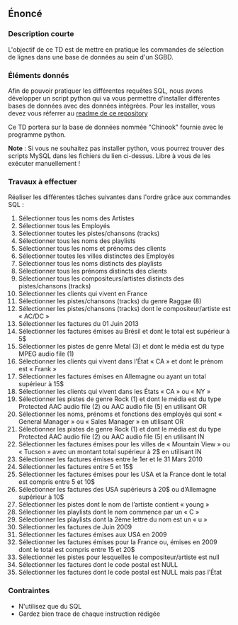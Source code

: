 ## Énoncé

### Description courte

L'objectif de ce TD est de mettre en pratique les commandes de sélection de lignes dans une base de données au sein d'un SGBD.

### Éléments donnés 

Afin de pouvoir pratiquer les différentes requêtes SQL, nous avons développer un script python qui va vous permettre d'installer différentes bases de données avec des données intégrées. Pour les installer, vous devez vous réferrer au <a href="https://github.com/Microleadoff/database-installer-py" title="repository du code python d'installation des bases de données" target="_blank">readme de ce repository</a>

Ce TD portera sur la base de données nommée "Chinook" fournie avec le programme python.

**Note** : Si vous ne souhaitez pas installer python, vous pourrez trouver des scripts MySQL dans les fichiers du lien ci-dessus. Libre à vous de les exécuter manuellement !

### Travaux à effectuer

Réaliser les différentes tâches suivantes dans l'ordre grâce aux commandes SQL :

1. Sélectionner tous les noms des Artistes
2. Sélectionner tous les Employés
3. Sélectionner toutes les pistes/chansons (tracks) 
4. Sélectionner tous les noms des playlists
5. Sélectionner tous les noms et prénoms des clients
6. Sélectionner toutes les villes distinctes des Employés
7. Sélectionner tous les noms distincts des playlists
8. Sélectionner tous les prénoms distincts des clients
9. Sélectionner tous les compositeurs/artistes distincts des pistes/chansons (tracks) 
10. Sélectionner les clients qui vivent en France
11. Sélectionner les pistes/chansons (tracks) du genre Raggae (8)
12. Sélectionner les pistes/chansons (tracks) dont le compositeur/artiste est « AC/DC »
13. Sélectionner les factures du 01 Juin 2013
14. Sélectionner les factures émises au Brésil et dont le total est supérieur à 5$
15. Sélectionner les pistes de genre Metal (3) et dont le média est du type MPEG audio file (1)
16. Sélectionner les clients qui vivent dans l’État « CA » et dont le prénom est « Frank »
17. Sélectionner les factures émises en Allemagne ou ayant un total supérieur à 15$
18. Sélectionner les clients qui vivent dans les États « CA » ou « NY »
19. Sélectionner les pistes de genre Rock (1) et dont le média est du type Protected AAC audio file (2) ou AAC audio file (5) en utilisant OR
20. Sélectionner les noms, prénoms et fonctions des employés qui sont « General Manager » ou « Sales Manager » en utilisant OR
21. Sélectionner les pistes de genre Rock (1) et dont le média est du type Protected AAC audio file (2) ou AAC audio file (5) en utilisant IN
22. Sélectionner les factures émises pour les villes de « Mountain View » ou « Tucson » avec un montant total supérieur à 2$ en utilisant IN
23. Sélectionner les factures émises entre le 1er et le 31 Mars 2010
24. Sélectionner les factures entre 5 et 15$
25. Sélectionner les factures émises pour les USA et la France  dont le total est compris entre 5 et 10$
26. Sélectionner les factures des USA supérieurs à 20$ ou d’Allemagne supérieur à 10$
27. Sélectionner les pistes dont le nom de l’artiste contient « young »
28. Sélectionner les playlists dont le nom commence par un « C »
29. Sélectionner les playlists dont la 2ème lettre du nom est un « u »
30. Sélectionner les factures de Juin 2009
31. Sélectionner les factures émises aux USA en 2009
32. Sélectionner les factures émises pour la France ou, émises en 2009 dont le total est compris entre 15 et 20$
33. Sélectionner les pistes pour lesquelles le compositeur/artiste est null
34. Sélectionner les factures dont le code postal est NULL
35. Sélectionner les factures dont le code postal est NULL mais pas l’État


### Contraintes

- N'utilisez que du SQL
- Gardez bien trace de chaque instruction rédigée